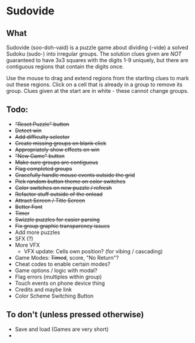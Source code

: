 # Sudovide

## What

Sudovide (soo-doh-vaid) is a puzzle game about dividing (-vide) a solved Sudoku (sudo-) into irregular groups. The solution clues given are *NOT* guaranteed to have 3x3 squares with the digits 1-9 uniquely, but there are contiguous regions that contain the digits once. 

Use the mouse to drag and extend regions from the starting clues to mark out these regions. Click on a cell that is already in a group to remove its group. Clues given at the start are in white - these cannot change groups. 

## Todo:

* ~~"Reset Puzzle" button~~
* ~~Detect win~~
* ~~Add difficulty selector~~
* ~~Create missing groups on blank click~~
* ~~Appropriately show effects on win~~
* ~~"New Game" button~~
* ~~Make sure groups are contiguous~~
* ~~Flag completed groups~~
* ~~Gracefully handle mouse events outside the grid~~
* ~~Pick random button theme on color switches~~
* ~~Color switches on new puzzle / refresh~~
* ~~Refactor stuff outside of the onload~~
* ~~Attract Screen / Title Screen~~
* ~~Better Font~~
* ~~Timer~~
* ~~Swizzle puzzles for easier parsing~~
* ~~Fix group graphic transparency issues~~
* Add more puzzles
* SFX (?)
* More VFX
    * VFX update: Cells own position? (for vibing / cascading)
* Game Modes: ~~Timed~~, score, "No Return"?
* Cheat codes to enable certain modes?
* Game options / logic with modal?
* Flag errors (multiples within group)
* Touch events on phone device thing
* Credits and maybe link
* Color Scheme Switching Button

## To don't (unless pressed otherwise)

* Save and load (Games are very short)
* 
